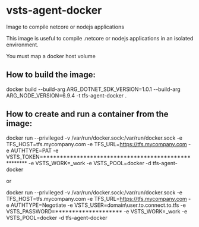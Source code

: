 # vsts-agent-docker

Image to compile netcore or nodejs applications

This image is useful to compile .netcore or nodejs applications in an isolated environment.

You must map a docker host volume

## How to build the image:

docker build --build-arg ARG_DOTNET_SDK_VERSION=1.0.1 --build-arg ARG_NODE_VERSION=6.9.4 -t tfs-agent-docker .


## How to create and run a container from the image:

docker run --privileged -v /var/run/docker.sock:/var/run/docker.sock -e TFS_HOST=tfs.mycompany.com -e TFS_URL=https://tfs.mycompany.com -e AUTHTYPE=PAT -e VSTS_TOKEN=**************************************************** -e VSTS_WORK=_work -e VSTS_POOL=docker -d tfs-agent-docker

or 

docker run --privileged -v /var/run/docker.sock:/var/run/docker.sock -e TFS_HOST=tfs.mycompany.com -e TFS_URL=https://tfs.mycompany.com -e AUTHTYPE=Negotiate -e VSTS_USER=domain\user.to.connect.to.tfs -e VSTS_PASSWORD=******************** -e VSTS_WORK=_work -e VSTS_POOL=docker -d tfs-agent-docker



